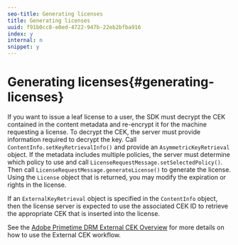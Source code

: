 ```yaml
---
seo-title: Generating licenses
title: Generating licenses
uuid: f91b0cc8-e0ed-4722-947b-22eb2bfba916
index: y
internal: n
snippet: y
---
```


# Generating licenses{#generating-licenses}

If you want to issue a leaf license to a user, the SDK must decrypt the CEK contained in the content metadata and re-encrypt it for the machine requesting a license. To decrypt the CEK, the server must provide information required to decrypt the key. Call `ContentInfo.setKeyRetrievalInfo()` and provide an `AsymmetricKeyRetrieval` object. If the metadata includes multiple policies, the server must determine which policy to use and call `LicenseRequestMessage.setSelectedPolicy()`. Then call `LicenseRequestMessage.generateLicense()` to generate the license. Using the `License` object that is returned, you may modify the expiration or rights in the license.

If an `ExternalKeyRetrieval` object is specified in the `ContentInfo` object, then the license server is expected to use the associated CEK ID to retrieve the appropriate CEK that is inserted into the license.

See the [Adobe Primetime DRM External CEK Overview](https://help.adobe.com/en_US/primetime/drm/5.3/drm_xkey_mgmt/index.html#concept-Adobe_Primetime_DRM_External_CEK_Overview) for more details on how to use the External CEK workflow. 
